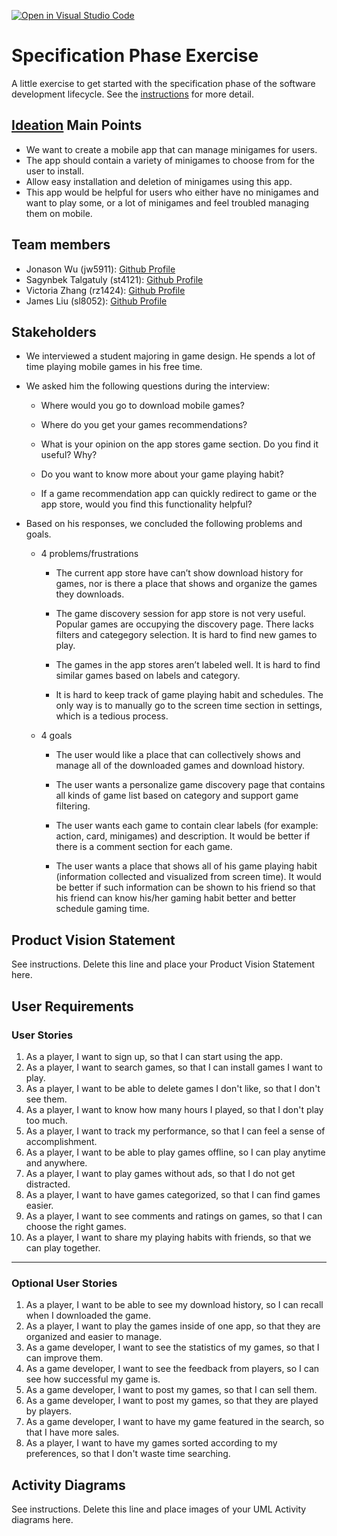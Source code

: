 [![Open in Visual Studio Code](https://classroom.github.com/assets/open-in-vscode-c66648af7eb3fe8bc4f294546bfd86ef473780cde1dea487d3c4ff354943c9ae.svg)](https://classroom.github.com/online_ide?assignment_repo_id=8553912&assignment_repo_type=AssignmentRepo)
# Specification Phase Exercise

A little exercise to get started with the specification phase of the software development lifecycle. See the [instructions](instructions.md) for more detail.

## [Ideation](https://docs.google.com/document/d/1Yn09Uu0B0mmxNh73a2RAwO3KOEOL9FLK4nViyHqaSU4/edit) Main Points

* We want to create a mobile app that can manage minigames for users.
* The app should contain a variety of minigames to choose from for the user to install.
* Allow easy installation and deletion of minigames using this app.
* This app would be helpful for users who either have no minigames and want to play some, or a lot of minigames and feel troubled managing them on mobile.

## Team members

- Jonason Wu (jw5911): [Github Profile](https://github.com/JonasonWu)
- Sagynbek Talgatuly (st4121): [Github Profile](https://github.com/sagynbek001)
- Victoria Zhang (rz1424): [Github Profile](https://github.com/Ruixi-Zhang)
- James Liu (sl8052): [Github Profile](https://github.com/liushuchen2025)

## Stakeholders

- We interviewed a student majoring in game design. He spends a lot of time playing mobile games in his free time. 
- We asked him the following questions during the interview:
  - Where would you go to download mobile games?

  - Where do you get your games recommendations?

  - What is your opinion on the app stores game section. Do you find it useful? Why?

  - Do you want to know more about your game playing habit? 
  - If a game recommendation app can quickly redirect to game or the app store, would you find this functionality helpful?

- Based on his responses, we concluded the following problems and goals. 
  - 4 problems/frustrations

    - The current app store have can’t show download history for games, nor is there a place that shows and organize the games they downloads.
  
    - The game discovery session for app store is not very useful. Popular games are occupying the discovery page. There lacks filters and categegory selection. It is hard to find new games to play.
  
    - The games in the app stores aren’t labeled well. It is hard to find similar games based on labels and category.

    - It is hard to keep track of game playing habit and schedules. The only way is to manually go to the screen time section in settings, which is a tedious process.

  - 4 goals

    - The user would like a place that can collectively shows and manage all of the downloaded games and download history.
  
    - The user wants a personalize game discovery page that contains all kinds of game list based on category and support game filtering.
  
    - The user wants each game to contain clear labels (for example: action, card, minigames) and  description. It would be better if there is a comment section for each game.
  
    - The user wants a place that shows all of his game playing habit (information collected and visualized from screen time). It would be better if such information can be shown to his friend so that his friend can know his/her gaming habit better and better schedule gaming time.

## Product Vision Statement

See instructions. Delete this line and place your Product Vision Statement here.

## User Requirements

### User Stories

1.  As a player, I want to sign up, so that I can start using the app.
2.  As a player, I want to search games, so that I can install games I want to play.
3.  As a player, I want to be able to delete games I don't like, so that I don't see them.
4.  As a player, I want to know how many hours I played, so that I don't play too much.
5.  As a player, I want to track my performance, so that I can feel a sense of accomplishment.
6.  As a player, I want to be able to play games offline, so I can play anytime and anywhere.
7.  As a player, I want to play games without ads, so that I do not get distracted.
8.  As a player, I want to have games categorized, so that I can find games easier.
9.  As a player, I want to see comments and ratings on games, so that I can choose the right games.
10. As a player, I want to share my playing habits with friends, so that we can play together.

---------------------------

### Optional User Stories

1. As a player, I want to be able to see my download history, so I can recall when I downloaded the game.
2. As a player, I want to play the games inside of one app, so that they are organized and easier to manage.
3. As a game developer, I want to see the statistics of my games, so that I can improve them.
4. As a game developer, I want to see the feedback from players, so I can see how successful my game is.
5. As a game developer, I want to post my games, so that I can sell them.
6. As a game developer, I want to post my games, so that they are played by players.
7. As a game developer, I want to have my game featured in the search, so that I have more sales.
8. As a player, I want to have my games sorted according to my preferences, so that I don't waste time searching.
## Activity Diagrams

See instructions. Delete this line and place images of your UML Activity diagrams here.
